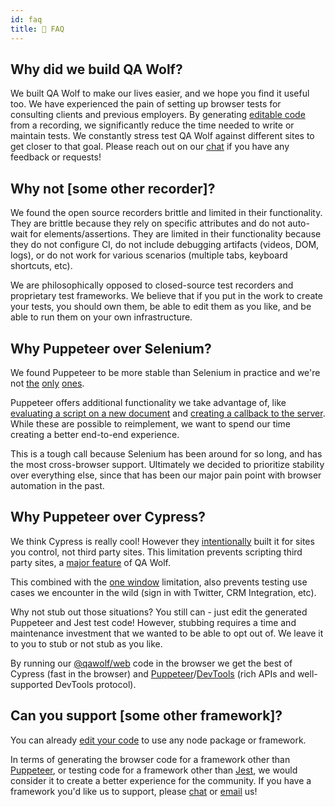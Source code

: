 ```yaml
---
id: faq
title: 🧐 FAQ
---
```


## Why did we build QA Wolf?

We built QA Wolf to make our lives easier, and we hope you find it useful too. We have experienced the pain of setting up browser tests for consulting clients and previous employers. By generating [editable code](edit_test_code) from a recording, we significantly reduce the time needed to write or maintain tests. We constantly stress test QA Wolf against different sites to get closer to that goal. Please reach out on our [chat](https://gitter.im/qawolf/community) if you have any feedback or requests!

## Why not [some other recorder]?

We found the open source recorders brittle and limited in their functionality. They are brittle because they rely on specific attributes and do not auto-wait for elements/assertions. They are limited in their functionality because they do not configure CI, do not include debugging artifacts (videos, DOM, logs), or do not work for various scenarios (multiple tabs, keyboard shortcuts, etc).

We are philosophically opposed to closed-source test recorders and proprietary test frameworks. We believe that if you put in the work to create your tests, you should own them, be able to edit them as you like, and be able to run them on your own infrastructure.

## Why Puppeteer over Selenium?

We found Puppeteer to be more stable than Selenium in practice and we're not [the](https://medium.com/coursera-engineering/improving-end-to-end-testing-at-coursera-using-puppeteer-and-jest-5f1bac9cd176) [only](https://news.ycombinator.com/item?id=20505711) [ones](https://news.ycombinator.com/item?id=20506053).

Puppeteer offers additional functionality we take advantage of, like [evaluating a script on a new document](https://github.com/puppeteer/puppeteer/blob/v2.0.0/docs/api.md#pageevaluateonnewdocumentpagefunction-args) and [creating a callback to the server](https://github.com/puppeteer/puppeteer/blob/v2.0.0/docs/api.md#pageexposefunctionname-puppeteerfunction). While these are possible to reimplement, we want to spend our time creating a better end-to-end experience.

This is a tough call because Selenium has been around for so long, and has the most cross-browser support. Ultimately we decided to prioritize stability over everything else, since that has been our major pain point with browser automation in the past.

## Why Puppeteer over Cypress?

We think Cypress is really cool! However they [intentionally](https://docs.cypress.io/guides/references/trade-offs.html#Automation-restrictions) built it for sites you control, not third party sites. This limitation prevents scripting third party sites, a [major feature](quick_start#-record-a-browser-script) of QA Wolf.

This combined with the [one window](https://docs.cypress.io/guides/references/trade-offs.html#Multiple-tabs) limitation, also prevents testing use cases we encounter in the wild (sign in with Twitter, CRM Integration, etc).

Why not stub out those situations? You still can - just edit the generated Puppeteer and Jest test code! However, stubbing requires a time and maintenance investment that we wanted to be able to opt out of. We leave it to you to stub or not stub as you like.

By running our [@qawolf/web](https://github.com/qawolf/qawolf/tree/master/packages/web) code in the browser we get the best of Cypress (fast in the browser) and [Puppeteer](https://pptr.dev/)/[DevTools](https://chromedevtools.github.io/devtools-protocol/) (rich APIs and well-supported DevTools protocol).

## Can you support [some other framework]?

You can already [edit your code](edit_test_code) to use any node package or framework.

In terms of generating the browser code for a framework other than [Puppeteer](https://pptr.dev/), or testing code for a framework other than [Jest](https://jestjs.io/), we would consider it to create a better experience for the community. If you have a framework you'd like us to support, please [chat](https://gitter.im/qawolf/community) or [email](mailto:jon@qawolf.com) us!
